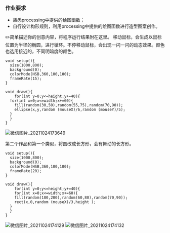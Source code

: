 ### 作业要求

- 熟悉processing中提供的绘图函数；
- 自行设计构形规则，利用processing中提供的绘图函数进行造型图案创作。

✏️简单描述你的创意内容，将程序运行结果附在这里。
移动鼠标，会生成以鼠标位置为半径的椭圆，进行循环。不停移动鼠标，会出现一闪一闪的动态效果。颜色也选用接近的，不同明暗度的颜色。
```
void setup(){
  size(1000,800);
  background(0);
  colorMode(HSB,360,100,100);
  frameRate(15);
}

void draw(){
    for(int y=0;y<=height;y+=40){
  for(int x=0;x<=width;x+=60){ 
    fill(random(30,50),random(55,75),random(70,90));
    ellipse(x,y,random (mouseX)/6,random (mouseY)/5);
  }
  }
}
```
![微信图片_20211024173649](https://user-images.githubusercontent.com/91180371/138588508-640e9671-146e-410f-8104-322fe42308db.png)

第二个作品和第一个类似，将圆改成长方形，会有舞动的长方形。
```
void setup(){
  size(1000,800);
  background(0);
  colorMode(HSB,360,100,100);
  frameRate(20);
}

void draw(){
    for(int y=0;y<=height;y+=40){
    for(int x=0;x<=width;x+=60){ 
    fill(random(180,200),random(60,80),random(70,90));
    rect(x,0,random (mouseX)/3,height );
  }
  }
}
```
![微信图片_20211024174129](https://user-images.githubusercontent.com/91180371/138588668-54af40b4-133d-43e8-b2ee-1e041bf9c575.png)
![微信图片_20211024174132](https://user-images.githubusercontent.com/91180371/138588669-0af60050-3c74-4c1e-b532-0d5366e1b925.png)



